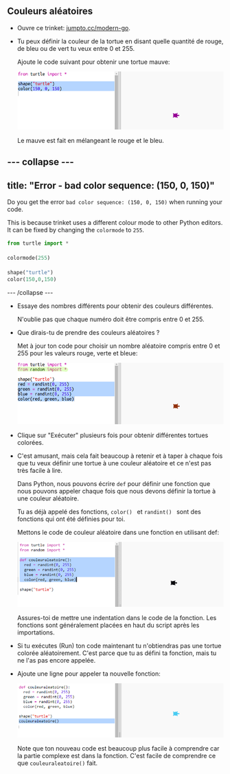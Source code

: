 ## Couleurs aléatoires

+ Ouvre ce trinket: <a href="http://jumpto.cc/modern-go" target="_blank">jumpto.cc/modern-go</a>.

+ Tu peux définir la couleur de la tortue en disant quelle quantité de rouge, de bleu ou de vert tu veux entre 0 et 255.
    
    Ajoute le code suivant pour obtenir une tortue mauve:
    
    ![capture d'écran](images/modern-purple.png)
    
    Le mauve est fait en mélangeant le rouge et le bleu.

## \--- collapse \---

## title: "Error - bad color sequence: (150, 0, 150)"

Do you get the error `bad color sequence: (150, 0, 150)` when running your code.

This is because trinket uses a different colour mode to other Python editors. It can be fixed by changing the `colormode` to `255`.

```python
from turtle import *

colormode(255)

shape("turtle")
color(150,0,150)
```

\--- /collapse \---

+ Essaye des nombres différents pour obtenir des couleurs différentes.
    
    N'oublie pas que chaque numéro doit être compris entre 0 et 255.

+ Que dirais-tu de prendre des couleurs aléatoires ?
    
    Met à jour ton code pour choisir un nombre aléatoire compris entre 0 et 255 pour les valeurs rouge, verte et bleue:
    
    ![capture d'écran](images/modern-random-colour.png)

+ Clique sur "Exécuter" plusieurs fois pour obtenir différentes tortues colorées.

+ C'est amusant, mais cela fait beaucoup à retenir et à taper à chaque fois que tu veux définir une tortue à une couleur aléatoire et ce n'est pas très facile à lire.
    
    Dans Python, nous pouvons écrire ` def ` pour définir une fonction que nous pouvons appeler chaque fois que nous devons définir la tortue à une couleur aléatoire.
    
    Tu as déjà appelé des fonctions, `color() ` et `randint() ` sont des fonctions qui ont été définies pour toi.
    
    Mettons le code de couleur aléatoire dans une fonction en utilisant def:
    
    ![capture d'écran](images/modern-colour-function.png)
    
    Assures-toi de mettre une indentation dans le code de la fonction. Les fonctions sont généralement placées en haut du script après les importations.

+ Si tu exécutes (Run) ton code maintenant tu n'obtiendras pas une tortue colorée aléatoirement. C'est parce que tu as défini ta fonction, mais tu ne l'as pas encore appelée.

+ Ajoute une ligne pour appeler ta nouvelle fonction:
    
    ![capture d'écran](images/modern-call-colour.png)
    
    Note que ton nouveau code est beaucoup plus facile à comprendre car la partie complexe est dans la fonction. C'est facile de comprendre ce que `couleuraleatoire()` fait.